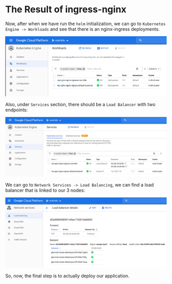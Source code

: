 # The Result of ingress-nginx

Now, after when we have run the `helm` initialization, we can go to `Kubernetes Engine -> Workloads` and see that there is an nginx-ingress deployments.

![](../../images/2019-04-06-13-55-08.png)

Also, under `Services` section, there should be a `Load Balancer` with two endpoints:

![](../../images/2019-04-06-13-56-54.png)

We can go to `Network Services -> Load Balancing`, we can find a load balancer that is linked to our 3 nodes:

![](../../images/2019-04-06-13-59-11.png)

So, now, the final step is to actually deploy our application.

